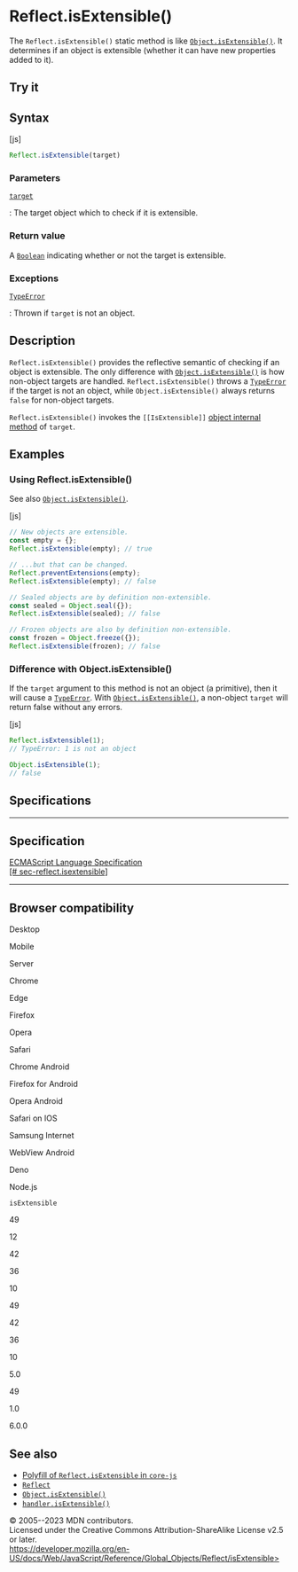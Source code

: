 Reflect.isExtensible()
======================

 
The `Reflect.isExtensible()` static method is like
[`Object.isExtensible()`](../object/isextensible). It determines if an
object is extensible (whether it can have new properties added to it).


 
Try it 
------

 



 
Syntax
------

 
 
 
[js]


```js
Reflect.isExtensible(target)
```




 
### Parameters

 

[`target`](#target)

:   The target object which to check if it is extensible.



 
### Return value 

 
A [`Boolean`](../boolean) indicating whether or not the target is
extensible.



 
### Exceptions

 

[`TypeError`](../typeerror)

:   Thrown if `target` is not an object.



 
Description
-----------

 
`Reflect.isExtensible()` provides the reflective semantic of checking if
an object is extensible. The only difference with
[`Object.isExtensible()`](../object/isextensible) is how non-object
targets are handled. `Reflect.isExtensible()` throws a
[`TypeError`](../typeerror) if the target is not an object, while
`Object.isExtensible()` always returns `false` for non-object targets.

`Reflect.isExtensible()` invokes the `[[IsExtensible]]` [object internal
method](../proxy#object_internal_methods) of `target`.



 
Examples
--------


 
### Using Reflect.isExtensible() 

 
See also [`Object.isExtensible()`](../object/isextensible).

 
 
[js]


```js
// New objects are extensible.
const empty = {};
Reflect.isExtensible(empty); // true

// ...but that can be changed.
Reflect.preventExtensions(empty);
Reflect.isExtensible(empty); // false

// Sealed objects are by definition non-extensible.
const sealed = Object.seal({});
Reflect.isExtensible(sealed); // false

// Frozen objects are also by definition non-extensible.
const frozen = Object.freeze({});
Reflect.isExtensible(frozen); // false
```




 
### Difference with Object.isExtensible() 

 
If the `target` argument to this method is not an object (a primitive),
then it will cause a [`TypeError`](../typeerror). With
[`Object.isExtensible()`](../object/isextensible), a non-object `target`
will return false without any errors.

 
 
[js]


```js
Reflect.isExtensible(1);
// TypeError: 1 is not an object

Object.isExtensible(1);
// false
```




Specifications
--------------

 
  ----------------------------------------------------------------------------------------------------------------
  Specification
  ----------------------------------------------------------------------------------------------------------------
  [ECMAScript Language Specification\
  [\#
  sec-reflect.isextensible]](https://tc39.es/ecma262/multipage/reflection.html#sec-reflect.isextensible)

  ----------------------------------------------------------------------------------------------------------------


Browser compatibility 
---------------------

 


Desktop

Mobile

Server

Chrome

Edge

Firefox

Opera

Safari

Chrome Android

Firefox for Android

Opera Android

Safari on IOS

Samsung Internet

WebView Android

Deno

Node.js

`isExtensible`

49

12

42

36

10

49

42

36

10

5.0

49

1.0

6.0.0

 
See also 
--------

 
-   [Polyfill of `Reflect.isExtensible` in
    `core-js`](https://github.com/zloirock/core-js#ecmascript-reflect)
-   [`Reflect`](../reflect)
-   [`Object.isExtensible()`](../object/isextensible)
-   [`handler.isExtensible()`](../proxy/proxy/isextensible)



 
© 2005--2023 MDN contributors.\
Licensed under the Creative Commons Attribution-ShareAlike License v2.5
or later.\
https://developer.mozilla.org/en-US/docs/Web/JavaScript/Reference/Global_Objects/Reflect/isExtensible>

